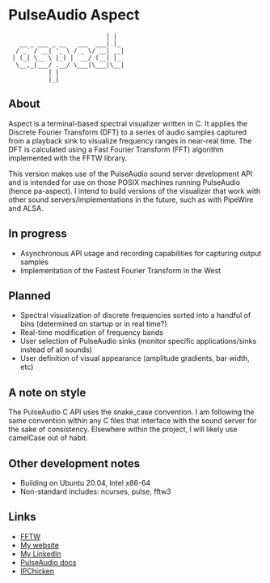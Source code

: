 # PulseAudio Aspect
```                     _   
                           | |  
   __ _ ___ _ __   ___  ___| |_ 
  / _` / __| '_ \ / _ \/ __| __|
 | (_| \__ \ |_) |  __/ (__| |_ 
  \__,_|___/ .__/ \___|\___|\__|
           | |                  
           |_|                  
```
## About
Aspect is a terminal-based spectral visualizer written in C. It applies the Discrete Fourier Transform (DFT) to a series of audio samples captured from a playback sink to visualize frequency ranges in near-real time. The DFT is calculated using a Fast Fourier Transform (FFT) algorithm implemented with the FFTW library. 

This version makes use of the PulseAudio sound server development API and is intended for use on those POSIX machines running PulseAudio (hence pa-aspect). I intend to build versions of the visualizer that work with other sound servers/implementations in the future, such as with PipeWire and ALSA.
## In progress
- Asynchronous API usage and recording capabilities for capturing output samples
- Implementation of the Fastest Fourier Transform in the West
## Planned
- Spectral visualization of discrete frequencies sorted into a handful of bins (determined on startup or in real time?)
- Real-time modification of frequency bands
- User selection of PulseAudio sinks (monitor specific applications/sinks instead of all sounds)
- User definition of visual appearance (amplitude gradients, bar width, etc)
## A note on style
The PulseAudio C API uses the snake_case convention. I am following the same convention within any C files that interface with the sound server for the sake of consistency. Elsewhere within the project, I will likely use camelCase out of habit.
## Other development notes
- Building on Ubuntu 20.04, Intel x86-64
- Non-standard includes: ncurses, pulse, fftw3 
## Links
- [FFTW](http://www.fftw.org/)
- [My website](https://kylemetscher.com)
- [My LinkedIn](https://linkedin.com/in/c0w80yd4n)
- [PulseAudio docs](https://freedesktop.org/software/pulseaudio/doxygen/index.html)
- [IPChicken](https://ipchicken.com)